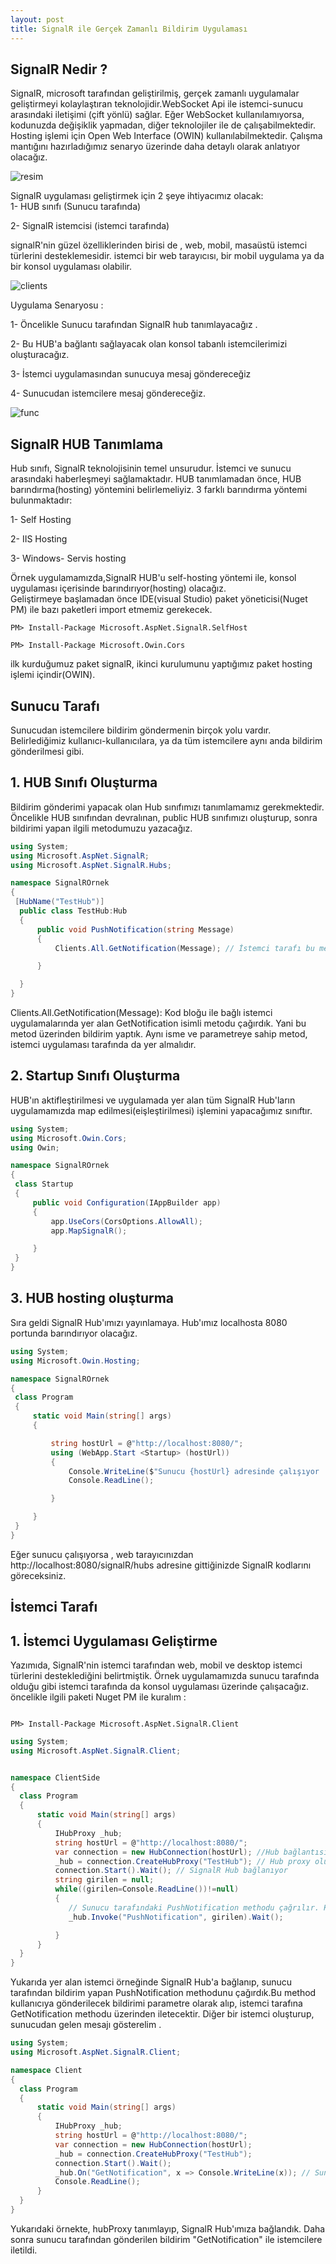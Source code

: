 ```yaml
---
layout: post
title: SignalR ile Gerçek Zamanlı Bildirim Uygulaması 
---  
```


## SignalR Nedir ?  ##  
SignalR, microsoft tarafından geliştirilmiş, gerçek zamanlı uygulamalar geliştirmeyi kolaylaştıran teknolojidir.WebSocket Api ile istemci-sunucu arasındaki iletişimi (çift yönlü) sağlar. Eğer WebSocket kullanılamıyorsa, kodunuzda değişiklik yapmadan, diğer teknolojiler ile de çalışabilmektedir.  
Hosting işlemi için Open Web Interface (OWIN) kullanılabilmektedir. Çalışma mantığını hazırladığımız senaryo üzerinde daha detaylı olarak anlatıyor olacağız.    

![resim](/images/13.jfif)     

 SignalR uygulaması geliştirmek için 2 şeye ihtiyacımız olacak:  
 1- HUB sınıfı (Sunucu tarafında)  
 
 2- SignalR istemcisi (istemci tarafında)  
 
 
 signalR'nin güzel özelliklerinden birisi de , web, mobil, masaüstü istemci türlerini desteklemesidir. istemci bir web tarayıcısı, bir mobil uygulama ya da bir konsol uygulaması olabilir.  
 
 ![clients](/images/clients.png)   
 
 
 Uygulama Senaryosu :  
 
 1- Öncelikle Sunucu tarafından SignalR hub tanımlayacağız .   
 
 2- Bu HUB'a bağlantı sağlayacak olan konsol tabanlı istemcilerimizi oluşturacağız.  
 
 3- İstemci uygulamasından sunucuya mesaj göndereceğiz  
 
 4- Sunucudan istemcilere mesaj göndereceğiz.  
 
 
 ![func](/images/fun.png)    
 
 
  ## SignalR HUB Tanımlama ##  
  
  Hub sınıfı, SignalR teknolojisinin temel unsurudur. İstemci ve sunucu arasındaki haberleşmeyi sağlamaktadır. HUB tanımlamadan önce, HUB barındırma(hosting) yöntemini belirlemeliyiz. 3 farklı barındırma yöntemi bulunmaktadır:  
  
  1- Self Hosting    
  
  2- IIS Hosting    
  
  3- Windows- Servis hosting  
  
  Örnek uygulamamızda,SignalR HUB'u  self-hosting yöntemi ile, konsol uygulaması içerisinde barındırıyor(hosting) olacağız.  
  Geliştirmeye başlamadan önce IDE(visual Studio) paket yöneticisi(Nuget PM) ile bazı paketleri import etmemiz gerekecek.  
  
  ```
  PM> Install-Package Microsoft.AspNet.SignalR.SelfHost
  
  ```  
  
  ```
  PM> Install-Package Microsoft.Owin.Cors
  ```    
  
  ilk kurduğumuz paket signalR, ikinci kurulumunu yaptığımız paket hosting işlemi içindir(OWIN). 
  ## Sunucu Tarafı ##  
  
  Sunucudan istemcilere bildirim göndermenin birçok yolu vardır. Belirlediğimiz kullanıcı-kullanıcılara, ya da tüm istemcilere aynı anda bildirim gönderilmesi gibi.  
  
  ## 1. HUB Sınıfı Oluşturma ##  
  
  Bildirim gönderimi yapacak olan Hub sınıfımızı tanımlamamız gerekmektedir. Öncelikle HUB sınıfından devralınan,  public HUB sınıfımızı oluşturup, sonra bildirimi yapan ilgili metodumuzu yazacağız.   
  
  ``` c#
using System;
using Microsoft.AspNet.SignalR;
using Microsoft.AspNet.SignalR.Hubs;

namespace SignalROrnek
{
   [HubName("TestHub")]
    public class TestHub:Hub
    {
        public void PushNotification(string Message)
        {
            Clients.All.GetNotification(Message); // İstemci tarafı bu method üzerinden bildirimleri alacak.

        }

    }
}
  ```     
  
   Clients.All.GetNotification(Message):  Kod bloğu ile bağlı istemci uygulamalarında yer alan GetNotification isimli metodu çağırdık. Yani bu metod üzerinden bildirim yaptık. Aynı isme ve parametreye sahip metod, istemci uygulaması tarafında da yer almalıdır.  
   
   ## 2. Startup Sınıfı Oluşturma ##    
   
   
   HUB'ın aktifleştirilmesi ve uygulamada yer alan tüm SignalR Hub'ların uygulamamızda map edilmesi(eişleştirilmesi) işlemini yapacağımız sınıftır.   
   
   ``` c# 
using System;
using Microsoft.Owin.Cors;
using Owin;

namespace SignalROrnek
{
    class Startup
    {
        public void Configuration(IAppBuilder app)
        {
            app.UseCors(CorsOptions.AllowAll);
            app.MapSignalR();

        }
    }
}
   ```    
   
   ## 3. HUB hosting oluşturma ##  
   
   Sıra geldi SignalR Hub'ımızı yayınlamaya. Hub'ımız localhosta 8080 portunda barındırıyor olacağız.  
   
   ``` c# 
using System;
using Microsoft.Owin.Hosting;

namespace SignalROrnek
{
    class Program
    {
        static void Main(string[] args)
        {

            string hostUrl = @"http://localhost:8080/";
            using (WebApp.Start <Startup> (hostUrl))
            {
                Console.WriteLine($"Sunucu {hostUrl} adresinde çalışıyor ...");
                Console.ReadLine();

            }

        }
    }
}
   ```     
   
   Eğer sunucu çalışıyorsa , web tarayıcınızdan http://localhost:8080/signalR/hubs adresine gittiğinizde SignalR kodlarını göreceksiniz.  
   
   ## İstemci Tarafı ##  
   
   ## 1. İstemci Uygulaması Geliştirme ##   
   
   Yazımıda, SignalR'nin istemci tarafından web, mobil ve desktop istemci türlerini desteklediğini belirtmiştik. Örnek uygulamamızda sunucu tarafında olduğu gibi istemci tarafında da konsol uygulaması üzerinde çalışacağız.  
   öncelikle ilgili paketi Nuget PM ile kuralım :   
   ```
  
PM> Install-Package Microsoft.AspNet.SignalR.Client
   ```    
  ``` c# 
using System;
using Microsoft.AspNet.SignalR.Client;


namespace ClientSide
{
    class Program
    {
        static void Main(string[] args)
        {
            IHubProxy _hub;
            string hostUrl = @"http://localhost:8080/";
            var connection = new HubConnection(hostUrl); //Hub bağlantısı  
            _hub = connection.CreateHubProxy("TestHub"); // Hub proxy oluşturma 
            connection.Start().Wait(); // SignalR Hub bağlanıyor
            string girilen = null;
            while((girilen=Console.ReadLine())!=null)
            {
               // Sunucu tarafındaki PushNotification methodu çağrılır. Konsoldan girdisi, methoda parametre olarak gönderilir. 
               _hub.Invoke("PushNotification", girilen).Wait(); 

            }
        }
    }
}
  ```  
  Yukarıda yer alan istemci örneğinde SignalR Hub'a bağlanıp, sunucu tarafından bildirim yapan PushNotification methodunu çağırdık.Bu method kullanıcıya gönderilecek bildirimi parametre olarak alıp, istemci tarafına GetNotification methodu üzerinden iletecektir. Diğer bir istemci oluşturup, sunucudan gelen mesajı gösterelim .  
  
  ``` c#
  using System;
using Microsoft.AspNet.SignalR.Client;

namespace Client
{
    class Program
    {
        static void Main(string[] args)
        {
            IHubProxy _hub;
            string hostUrl = @"http://localhost:8080/";
            var connection = new HubConnection(hostUrl);
            _hub = connection.CreateHubProxy("TestHub");
            connection.Start().Wait();
            _hub.On("GetNotification", x => Console.WriteLine(x)); // Sunucu tarafında TestHub sınıfında tanımlanan method.
            Console.ReadLine();
        }
    }
}
```  
Yukarıdaki örnekte, hubProxy tanımlayıp, SignalR Hub'ımıza bağlandık. Daha sonra sunucu tarafından gönderilen bildirim  "GetNotification" ile istemcilere iletildi.
  
  
  
  
  
  
  
  
 
 
 



